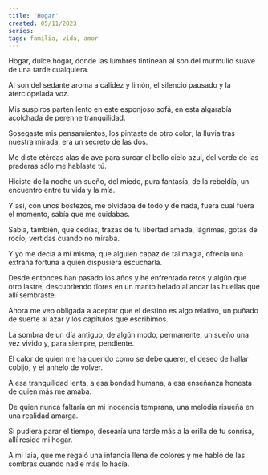 ```yaml
---
title: 'Hogar'
created: 05/11/2023
series:
tags: familia, vida, amor
---
```


Hogar, dulce hogar,
donde las lumbres tintinean
al son del murmullo suave
de una tarde cualquiera.

Al son del sedante aroma
a calidez y limón,
el silencio pausado
y la aterciopelada voz.

Mis suspiros parten lento
en este esponjoso sofá,
en esta algarabía acolchada
de perenne tranquilidad.

Sosegaste mis pensamientos,
los pintaste de otro color;
la lluvia tras nuestra mirada,
era un secreto de las dos.

Me diste etéreas alas de ave
para surcar el bello cielo azul,
del verde de las praderas
sólo me hablaste tú.

Hiciste de la noche un sueño,
del miedo, pura fantasía,
de la rebeldía, un encuentro
entre tu vida y la mía.

Y así, con unos bostezos,
me olvidaba de todo y de nada,
fuera cual fuera el momento,
sabía que me cuidabas.

Sabía, también, que cedías,
trazas de tu libertad amada,
lágrimas, gotas de rocío,
vertidas cuando no miraba.

Y yo me decía a mí misma,
que alguien capaz de tal magia,
ofrecía una extraña fortuna
a quien dispusiera escucharla.

Desde entonces han pasado los años
y he enfrentado retos y algún que otro lastre,
descubriendo flores en un manto helado
al andar las huellas que allí sembraste.

Ahora me veo obligada a aceptar
que el destino es algo relativo,
un puñado de suerte al azar
y los capítulos que escribimos.

La sombra de un día antiguo,
de algún modo, permanente,
un sueño una vez vivido
y, para siempre, pendiente.

El calor de quien me ha querido
como se debe querer,
el deseo de hallar cobijo,
y el anhelo de volver.

A esa tranquilidad lenta,
a esa bondad humana,
a esa enseñanza honesta
de quien más me amaba.

De quien nunca faltaría
en mi inocencia temprana,
una melodía risueña
en una realidad amarga.

Si pudiera parar el tiempo,
desearía una tarde más
a la orilla de tu sonrisa,
allí reside mi hogar.


A mi Iaia, que me regaló una infancia llena de colores y me habló de las sombras cuando nadie más lo hacía.
